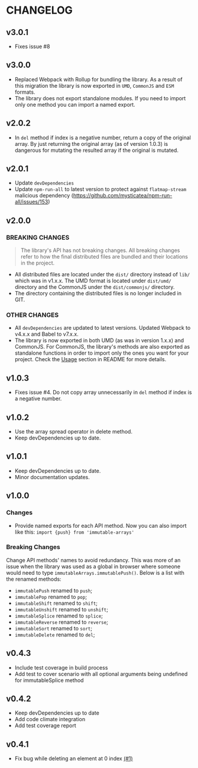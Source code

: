 # CHANGELOG

## v3.0.1

- Fixes issue #8

## v3.0.0

- Replaced Webpack with Rollup for bundling the library. As a result of this migration the library is now exported in `UMD`, `CommonJS` and `ESM` formats.
- The library does not export standalone modules. If you need to import only one method you can import a named export.

## v2.0.2

- In `del` method if index is a negative number, return a copy of the original array. By just returning the original array (as of version 1.0.3) is dangerous for mutating the resulted array if the original is mutated.

## v2.0.1

- Update `devDependencies`
- Update `npm-run-all` to latest version to protect against `flatmap-stream` malicious dependency (https://github.com/mysticatea/npm-run-all/issues/153)

## v2.0.0

### BREAKING CHANGES

> The library's API has not breaking changes. All breaking changes refer to how the final distributed files are bundled and their locations in the project.

- All distributed files are located under the `dist/` directory instead of `lib/` which was in v1.x.x. The UMD format is located under `dist/umd/` directory and the CommonJS under the `dist/commonjs/` directory.
- The directory containing the distributed files is no longer included in GIT.

### OTHER CHANGES

- All `devDependencies` are updated to latest versions. Updated Webpack to v4.x.x and Babel to v7.x.x.
- The library is now exported in both UMD (as was in version 1.x.x) and CommonJS. For CommonJS, the library's methods are also exported as standalone functions in order to import only the ones you want for your project. Check the [Usage](https://github.com/georapbox/immutable-arrays/blob/master/README.md#usage) section in README for more details.


## v1.0.3

- Fixes issue #4. Do not copy array unnecessarily in `del` method if index is a negative number.


## v1.0.2

- Use the array spread operator in delete method.
- Keep devDependencies up to date.


## v1.0.1

- Keep devDependencies up to date.
- Minor documentation updates.


## v1.0.0

### Changes
- Provide named exports for each API method. Now you can also import like this: `import {push} from 'immutable-arrays'`

### Breaking Changes
Change API methods' names to avoid redundancy. This was more of an issue when the library was used as a global in browser where someone would need to type `immutableArrays.immutablePush()`.
Below is a list with the renamed methods:
- `immutablePush` renamed to `push`;
- `immutablePop` renamed to `pop`;
- `immutableShift` renamed to `shift`;
- `immutableUnshift` renamed to `unshift`;
- `immutableSplice` renamed to `splice`;
- `immutableReverse` renamed to `reverse`;
- `immutableSort` renamed to `sort`;
- `immutableDelete` renamed to `del`;


## v0.4.3
- Include test coverage in build process
- Add test to cover scenario with all optional arguments being undefined for immutableSplice method


## v0.4.2
- Keep devDependencies up to date
- Add code climate integration
- Add test coverage report


## v0.4.1
- Fix bug while deleting an element at 0 index [(#1)](https://github.com/georapbox/immutable-arrays/pull/1)
